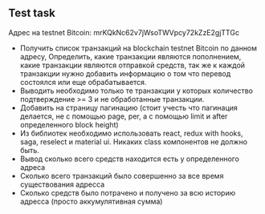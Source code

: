 ## Test task

Адрес на testnet Bitcoin: mrKQkNc62v7jWsoTWVpcy72kZzE2gjTTGc

- Получить список транзакций на blockchain testnet Bitcoin по данном адресу,
  Определить, какие транзакции являются пополнением, какие транзакции являются отправкой средств, так же к каждой транзакции нужно добавить информацию о том что перевод состоялся или еще обрабатывается.
- Выводить необходимо только те транзакции у которых количество подтверждение >= 3 и не обработанные транзакции.
- Добавить на страницу пагинацию (стоит учесть что пагинация делается, не с помощью page, per, а с помощью limit и after определенного block height)
- Из библиотек необходимо использовать react, redux with hooks, saga, reselect и material ui. Никаких class компонентов не должно быть.
- Вывод сколько всего средств находится есть у определенного адреса
- Сколько всего транзакций было совершенно за все время существования адресса
- Сколько средств было потрачено и получено за всю историю адресса (просто аккумулятивная сумма)
